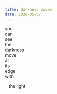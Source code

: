 ```yaml
---
title: darkness moves
date: 2020-05-07
---
```


you  
can  
see  
the  
darkness  
move  
at  
its  
edge  
with  

&nbsp;&nbsp;&nbsp;the light    
